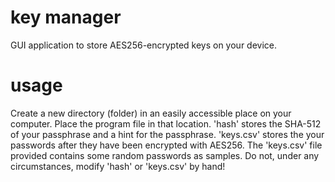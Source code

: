 # key manager
GUI application to store AES256-encrypted keys on your device.

# usage
Create a new directory (folder) in an easily accessible place on your computer.
Place the program file in that location.
'hash' stores the SHA-512 of your passphrase and a hint for the passphrase.
'keys.csv' stores the your passwords after they have been encrypted with AES256.
The 'keys.csv' file provided contains some random passwords as samples.
Do not, under any circumstances, modify 'hash' or 'keys.csv' by hand!
